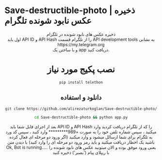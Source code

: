 # Save-destructible-photo | ذخیره عکس نابود شونده تلگرام

<div align="center">ذخیره عکس های نابود شونده در تلگرام<div>

<div align="center">اول باید API ID و API Hash را از تلگرام قسمت API development tools به نشانی<br>https://my.telegram.org<br>
و با ساختن یک app دریافت کنید.<div>

# نصب پکیج مورد نیاز

```bash
pip install telethon
```
## دانلود و استفاده

```bash
git clone https://github.com/alirezaturkoglan/Save-destructible-photo/
```
```bash
cd Save-destructible-photo && python app.py
```
<div>بعد از اجرای فایل شما باید API ID و API Hash را که از تلگرام دریافت کردید وارد میکنید ، سپس شماره تلفن خود را به صورت
+989*********
وارد کنید ، سپس کد ورد به تلگرام برای شما ارسالل میشود و وارد میکنید (اگر ورود دو مرحله ای فعال کرده باشید یک اخطار دریافت میکنید و باید رمز ورود دو مرحله ای را وارد کنید) با دیدن متن
Ok, Bot is running.....
یعنی ورود موفق بوده و الان میتونید عکس های نابود شونده را با ریپلای پیام ('بصبر') ذخیره کنید</div>
